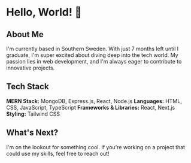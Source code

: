 # Hello, World! 👋
## About Me
I'm currently based in Southern Sweden. With just 7 months left until I graduate, I'm super excited about diving deep into the tech world. My passion lies in web development, and I'm always eager to contribute to innovative projects.

## Tech Stack
**MERN Stack:** MongoDB, Express.js, React, Node.js
**Languages:** HTML, CSS, JavaScript, TypeScript
**Frameworks & Libraries:** React, Next.js
**Styling:** Tailwind CSS

## What's Next?
I'm on the lookout for something cool. If you're working on a project that could use my skills, feel free to reach out!
